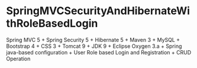 # SpringMVCSecurityAndHibernateWithRoleBasedLogin
Spring MVC 5 + Spring Security 5 + Hibernate 5  + Maven 3 + MySQL + Bootstrap 4 + CSS 3 + Tomcat 9 + JDK 9 + Eclipse Oxygen 3.a + Spring java-based configuration + User Role based Login and Registration + CRUD Operation
